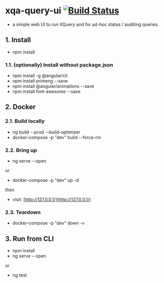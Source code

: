 # xqa-query-ui [![Build Status](https://travis-ci.org/jameshnsears/xqa-query-ui.svg?branch=master)](https://travis-ci.org/jameshnsears/xqa-query-ui)
* a simple web UI to run XQuery and for ad-hoc status / auditing queries.

## 1. Install
* npm install

### 1.1. (optionally) Install without package.json
* npm install -g @angular/cli
* npm install primeng --save
* npm install @angular/animations --save
* npm install font-awesome --save

## 2. Docker
### 2.1. Build locally
* ng build --prod --build-optimizer
* docker-compose -p "dev" build --force-rm

### 2.2. Bring up
* ng serve --open

or

* docker-compose -p "dev" up -d

then

* visit: [http://127.0.0.1/](http://127.0.0.1/)

### 2.3. Teardown
* docker-compose -p "dev" down -v

## 3. Run from CLI
* npm install
* ng serve --open

or

* ng test
